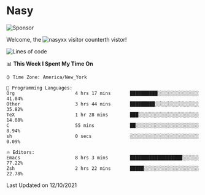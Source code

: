 # Nasy

<!--
<p align="center">
<img height="200" src="https://github-readme-stats.vercel.app/api?username=nasyxx&count_private=true&show_icons=true&theme=dracula&include_all_commits=true"/>
<img height="200" src="https://github-readme-stats.vercel.app/api/top-langs/?username=nasyxx&theme=dracula&hide=html,jupyter+notebook&count_private=true&show_icons=true"/>
</p>

  
----------------
-->

![Sponsor](https://img.shields.io/static/v1.svg?label=Sponsor&message=%E2%9D%A4&logo=GitHub&style=flat&color=pink)
 
Welcome, the ![nasyxx visitor counter](https://count.getloli.com/get/@nasyxx?theme=rule34)th vistor!
 
<!--START_SECTION:waka-->
![Lines of code](https://img.shields.io/badge/From%20Hello%20World%20I%27ve%20Written-5.4%20million%20lines%20of%20code-blue)

📊 **This Week I Spent My Time On** 

```text
⌚︎ Time Zone: America/New_York

💬 Programming Languages: 
Org                      4 hrs 17 mins       ██████████░░░░░░░░░░░░░░░   41.04% 
Other                    3 hrs 44 mins       █████████░░░░░░░░░░░░░░░░   35.82% 
TeX                      1 hr 28 mins        ███░░░░░░░░░░░░░░░░░░░░░░   14.08% 
C                        55 mins             ██░░░░░░░░░░░░░░░░░░░░░░░   8.94% 
sh                       0 secs              ░░░░░░░░░░░░░░░░░░░░░░░░░   0.09%

🔥 Editors: 
Emacs                    8 hrs 3 mins        ███████████████████░░░░░░   77.22% 
Zsh                      2 hrs 22 mins       █████░░░░░░░░░░░░░░░░░░░░   22.78%

```


 Last Updated on 12/10/2021
<!--END_SECTION:waka-->

<!-- ![visitors](https://visitor-badge.laobi.icu/badge?page_id=nasyxx.nasyxx) -->
